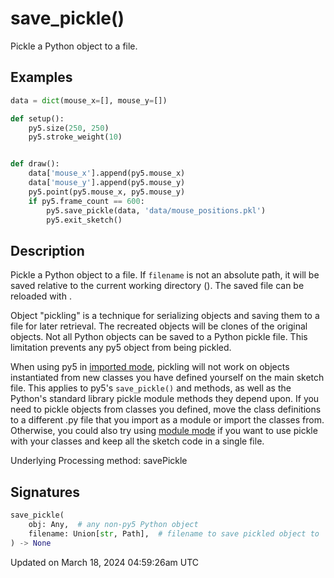 # save_pickle()

Pickle a Python object to a file.

## Examples

<div class="example-table">

<div class="example-row"><div class="example-cell-image">

</div><div class="example-cell-code">

```python
data = dict(mouse_x=[], mouse_y=[])

def setup():
    py5.size(250, 250)
    py5.stroke_weight(10)


def draw():
    data['mouse_x'].append(py5.mouse_x)
    data['mouse_y'].append(py5.mouse_y)
    py5.point(py5.mouse_x, py5.mouse_y)
    if py5.frame_count == 600:
        py5.save_pickle(data, 'data/mouse_positions.pkl')
        py5.exit_sketch()
```

</div></div>

</div>

## Description

Pickle a Python object to a file. If `filename` is not an absolute path, it will be saved relative to the current working directory ([](sketch_sketch_path)). The saved file can be reloaded with [](sketch_load_pickle).

Object "pickling" is a technique for serializing objects and saving them to a file for later retrieval. The recreated objects will be clones of the original objects. Not all Python objects can be saved to a Python pickle file. This limitation prevents any py5 object from being pickled.

When using py5 in [imported mode](content-py5-modes-imported-mode), pickling will not work on objects instantiated from new classes you have defined yourself on the main sketch file. This applies to py5's `save_pickle()` and [](sketch_load_pickle) methods, as well as the Python's standard library pickle module methods they depend upon. If you need to pickle objects from classes you defined, move the class definitions to a different .py file that you import as a module or import the classes from. Otherwise, you could also try using [module mode](content-py5-modes-module-mode) if you want to use pickle with your classes and keep all the sketch code in a single file.

Underlying Processing method: savePickle

## Signatures

```python
save_pickle(
    obj: Any,  # any non-py5 Python object
    filename: Union[str, Path],  # filename to save pickled object to
) -> None
```

Updated on March 18, 2024 04:59:26am UTC
